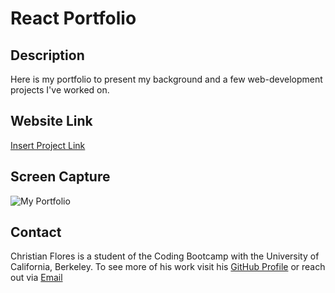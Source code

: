 # React Portfolio

## Description
Here is my portfolio to present my background and a few web-development projects I've worked on. 

## Website Link
[Insert Project Link]()

## Screen Capture
![My Portfolio]()

## Contact
Christian Flores is a student of the Coding Bootcamp with the University of California, Berkeley. To see more of his work visit his [GitHub Profile](https://github.com/c1flores) or reach out via [Email](mailto:c1flores@ucsd.edu)
